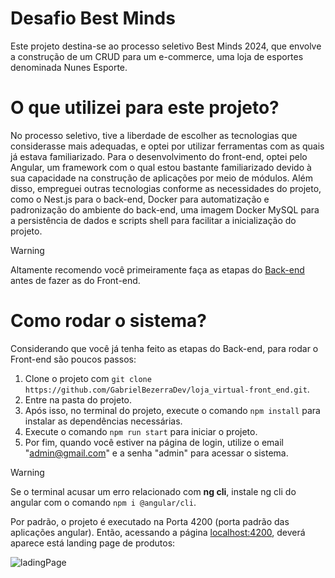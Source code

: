 # Desafio Best Minds
Este projeto destina-se ao processo seletivo Best Minds 2024, que envolve a construção de um CRUD para um e-commerce, uma loja de esportes denominada Nunes Esporte.


# O que utilizei para este projeto?
No processo seletivo, tive a liberdade de escolher as tecnologias que considerasse mais adequadas, e optei por utilizar ferramentas com as quais já estava familiarizado. Para o desenvolvimento do front-end, optei pelo Angular, um framework com o qual estou bastante familiarizado devido à sua capacidade na construção de aplicações por meio de módulos. Além disso, empreguei outras tecnologias conforme as necessidades do projeto, como o Nest.js para o back-end, Docker para automatização e padronização do ambiente do back-end, uma imagem Docker MySQL para a persistência de dados e scripts shell para facilitar a inicialização do projeto.

> [!WARNING]
> Altamente recomendo você primeiramente faça as etapas do [Back-end](https://github.com/GabrielBezerraDev/loja_virtual_back_end/tree/master) antes de fazer as do Front-end.

# Como rodar o sistema?
Considerando que você já tenha feito as etapas do Back-end, para rodar o Front-end são poucos passos:
1. Clone o projeto com `git clone https://github.com/GabrielBezerraDev/loja_virtual-front_end.git`.
2. Entre na pasta do projeto.
3. Após isso, no terminal do projeto, execute o comando `npm install` para instalar as dependências necessárias.
4. Execute o comando `npm run start` para iniciar o projeto.
5. Por fim, quando você estiver na página de login, utilize o email "admin@gmail.com" e a senha "admin" para acessar o sistema.

> [!WARNING]
> Se o terminal acusar um erro relacionado com **ng cli**, instale ng cli do angular com o comando `npm i @angular/cli`.

Por padrão, o projeto é executado na Porta 4200 (porta padrão das aplicações angular). Então, acessando a página [localhost:4200](http://localhost:4200), deverá aparece está landing page de produtos:

   ![ladingPage](./src/assets/gif/PageNunes.gif)
